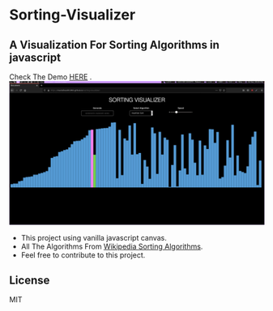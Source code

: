 # Sorting-Visualizer
## A Visualization For Sorting Algorithms in javascript

Check The Demo [HERE](https://mustafasalih1993.github.io/sorting-visualizer/) .
![Preview](/screenshots/Screenshot.png)

* This project using vanilla javascript canvas.
* All The Algorithms From [Wikipedia Sorting Algorithms](http://en.wikipedia.org/wiki/Sorting_algorithms).
* Feel free to contribute to this project.

## License
MIT

